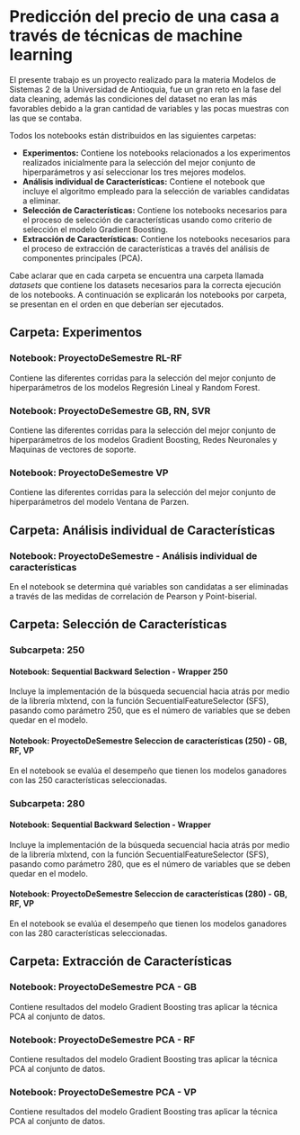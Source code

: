 # Predicción del precio de una casa a través de técnicas de machine learning
El presente trabajo es un proyecto realizado para la materia Modelos de Sistemas 2 de la Universidad de Antioquia, fue un gran reto en la fase del data cleaning, además las condiciones del dataset no eran las más favorables debido a la gran cantidad de variables y las pocas muestras con las que se contaba. 

Todos los notebooks están distribuidos en las siguientes carpetas: 

* **Experimentos:** Contiene los notebooks relacionados a los experimentos realizados inicialmente para la selección del mejor conjunto de hiperparámetros y así seleccionar los tres mejores modelos.
* **Análisis individual de Características:** Contiene el notebook que incluye el algoritmo empleado para la selección de variables candidatas a eliminar.
* **Selección de Características:** Contiene los notebooks necesarios para el proceso de selección de características usando como criterio de selección el modelo Gradient Boosting.
* **Extracción de Características:** Contiene los notebooks necesarios para el proceso de extracción de características a través del análisis de componentes principales (PCA).

Cabe aclarar que en cada carpeta se encuentra una carpeta llamada *datasets* que contiene los datasets necesarios para la correcta ejecución de los notebooks. A continuación se explicarán los notebooks por carpeta, se presentan en el orden en que deberían ser ejecutados.

## Carpeta: Experimentos
### Notebook: ProyectoDeSemestre RL-RF
Contiene las diferentes corridas para la selección del mejor conjunto de hiperparámetros de los modelos Regresión Lineal y Random Forest.
### Notebook: ProyectoDeSemestre GB, RN, SVR
Contiene las diferentes corridas para la selección del mejor conjunto de hiperparámetros de los modelos Gradient Boosting, Redes Neuronales y Maquinas de vectores de soporte.
### Notebook: ProyectoDeSemestre VP
Contiene las diferentes corridas para la selección del mejor conjunto de hiperparámetros del modelo Ventana de Parzen.

## Carpeta: Análisis individual de Características
### Notebook: ProyectoDeSemestre - Análisis individual de características
En el notebook se determina qué variables son candidatas a ser eliminadas a través de las medidas de correlación de Pearson y Point-biserial. 
## Carpeta: Selección de Características
### Subcarpeta: 250
#### Notebook: Sequential Backward Selection - Wrapper 250
Incluye la implementación de la búsqueda secuencial hacia atrás por medio de la librería mlxtend, con la función SecuentialFeatureSelector (SFS), pasando como parámetro 250, que es el número de variables que se deben quedar en el modelo.
#### Notebook: ProyectoDeSemestre Seleccion de características (250) - GB, RF, VP
En el notebook se evalúa el desempeño que tienen los modelos ganadores con las 250 características seleccionadas.
### Subcarpeta: 280
#### Notebook: Sequential Backward Selection - Wrapper
Incluye la implementación de la búsqueda secuencial hacia atrás por medio de la librería mlxtend, con la función SecuentialFeatureSelector (SFS), pasando como parámetro 280, que es el número de variables que se deben quedar en el modelo.
#### Notebook: ProyectoDeSemestre Seleccion de características (280) - GB, RF, VP
En el notebook se evalúa el desempeño que tienen los modelos ganadores con las 280 características seleccionadas.

## Carpeta: Extracción de Características
### Notebook: ProyectoDeSemestre PCA - GB
Contiene resultados del modelo Gradient Boosting tras aplicar la técnica PCA al conjunto de datos.
### Notebook: ProyectoDeSemestre PCA - RF
Contiene resultados del modelo Gradient Boosting tras aplicar la técnica PCA al conjunto de datos.
### Notebook: ProyectoDeSemestre PCA - VP
Contiene resultados del modelo Gradient Boosting tras aplicar la técnica PCA al conjunto de datos.
